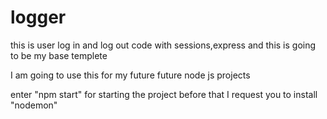 # logger
this is user log in and log out code with sessions,express and this is going to be my base templete

I am going to use this for my future future node js projects

enter "npm start" for starting the project before that I request you to install "nodemon"



